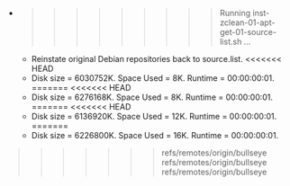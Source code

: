 * >>>>>>>>> Running inst-zclean-01-apt-get-01-source-list.sh ...
  * Reinstate original Debian repositories back to source.list.
<<<<<<< HEAD
  * Disk size = 6030752K. Space Used = 8K. Runtime = 00:00:00:01.
=======
<<<<<<< HEAD
  * Disk size = 6276168K. Space Used = 8K. Runtime = 00:00:00:01.
=======
<<<<<<< HEAD
  * Disk size = 6136920K. Space Used = 12K. Runtime = 00:00:00:01.
=======
  * Disk size = 6226800K. Space Used = 16K. Runtime = 00:00:00:01.
>>>>>>> refs/remotes/origin/bullseye
>>>>>>> refs/remotes/origin/bullseye
>>>>>>> refs/remotes/origin/bullseye
